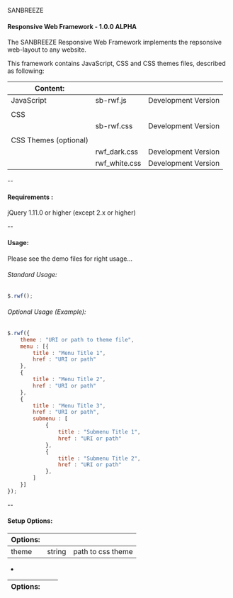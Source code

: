 SANBREEZE
#### Responsive Web Framework - 1.0.0 ALPHA

The SANBREEZE Responsive Web Framework implements the repsonsive web-layout to any website.

This framework contains JavaScript, CSS and CSS themes files, described as following:

|Content:		|		|			|
|-----------------------|---------------|-----------------------|
|JavaScript		|sb-rwf.js	|Development Version	|
|			|		|			|
|CSS 			|		|			|
|			|sb-rwf.css	|Development Version	|
|			|		|			|
|CSS Themes (optional)	|		|			|
|			|rwf_dark.css	|Development Version	|
|			|rwf_white.css	|Development Version	|

--

#### Requirements  :
  jQuery 1.11.0 or higher (except 2.x or higher)
  
--

#### Usage:
Please see the demo files for right usage...

###### Standard Usage:
``` javascript
$.rwf();
```

###### Optional Usage (Example):
```javascript
$.rwf({
	theme : "URI or path to theme file",
	menu : [{
		title : "Menu Title 1",
		href : "URI or path"
	},
	{
		title : "Menu Title 2",
		href : "URI or path"
	},
	{
		title : "Menu Title 3",
		href : "URI or path",
		submenu : [
			{
				title : "Submenu Title 1",
				href : "URI or path"
			},
			{
				title : "Submenu Title 2",
				href : "URI or path"
			},
		]
	}]
});
```

--

#### Setup Options:

|Options:		|		|			|
|-----------------------|---------------|-----------------------|
|theme			|string		|path to css theme	|
+
|Options:		|		|			|
|-----------------------|---------------|-----------------------|


